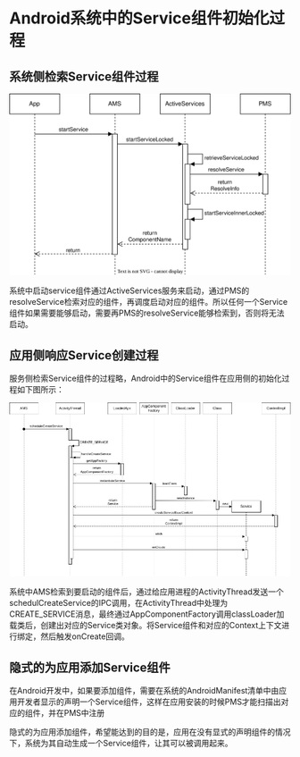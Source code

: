 # Android系统中的Service组件初始化过程

## 系统侧检索Service组件过程

![](images/service/Service组件启动过程.drawio.svg)

系统中启动service组件通过ActiveServices服务来启动，通过PMS的resolveService检索对应的组件，再调度启动对应的组件。所以任何一个Service组件如果需要能够启动，需要再PMS的resolveService能够检索到，否则将无法启动。

## 应用侧响应Service创建过程

服务侧检索Service组件的过程略，Android中的Service组件在应用侧的初始化过程如下图所示：

![](images/service/Service组件实例化过程.png)

系统中AMS检索到要启动的组件后，通过给应用进程的ActivityThread发送一个schedulCreateService的IPC调用，在ActivityThread中处理为CREATE_SERVICE消息，最终通过AppComponentFactory调用classLoader加载类后，创建出对应的Service类对象。将Service组件和对应的Context上下文进行绑定，然后触发onCreate回调。

## 隐式的为应用添加Service组件

在Android开发中，如果要添加组件，需要在系统的AndroidManifest清单中由应用开发者显示的声明一个Service组件，这样在应用安装的时候PMS才能扫描出对应的组件，并在PMS中注册

隐式的为应用添加组件，希望能达到的目的是，应用在没有显式的声明组件的情况下，系统为其自动生成一个Service组件，让其可以被调用起来。

